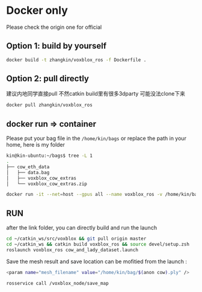 # Docker only
Please check the origin one for official


## Option 1: build by yourself
```bash
docker build -t zhangkin/voxblox_ros -f Dockerfile .
```
## Option 2: pull directly
建议内地同学直接pull 不然catkin build里有很多3dparty 可能没法clone下来

```bash
docker pull zhangkin/voxblox_ros
```

## docker run => container
Please put your bag file in the `/home/kin/bags` or replace the path in your home,
here is my folder
```bash
kin@kin-ubuntu:~/bags$ tree -L 1
.
├── cow_eth_data
│   ├── data.bag
│   ├── voxblox_cow_extras
│   └── voxblox_cow_extras.zip
```

```bash
docker run -it --net=host --gpus all --name voxblox_ros -v /home/kin/bags:/home/kin/bags zhangkin/voxblox_ros /bin/zsh 
```
## RUN
after the link folder, you can directly build and run the launch
```bash
cd ~/catkin_ws/src/voxblox && git pull origin master
cd ~/catkin_ws && catkin build voxblox_ros && source devel/setup.zsh
roslaunch voxblox_ros cow_and_lady_dataset.launch
```

Save the mesh result and save location can be mofitied from the launch :
```bash
<param name="mesh_filename" value="/home/kin/bag/$(anon cow).ply" />
```
```bash
rosservice call /voxblox_node/save_map
```
